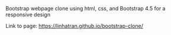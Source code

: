 Bootstrap webpage clone using html, css, and Bootstrap 4.5 for a responsive design

Link to page: https://linhatran.github.io/bootstrap-clone/
